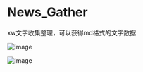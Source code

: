 # News_Gather
xw文字收集整理，可以获得md格式的文字数据

![image](https://github.com/user-attachments/assets/e3d7eee4-535a-45d9-a34e-19832b16aa5f)


![image](https://github.com/user-attachments/assets/a1175f9f-7ff0-4f97-9261-13773b610f81)
